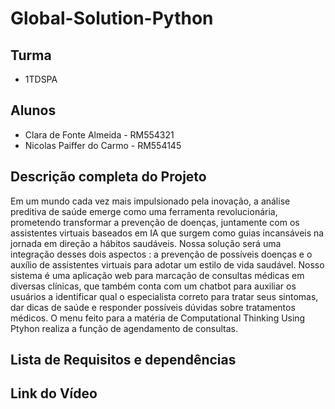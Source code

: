 # Global-Solution-Python

## Turma 
- 1TDSPA

## Alunos
- Clara de Fonte Almeida - RM554321
- Nicolas Paiffer do Carmo - RM554145

## Descrição completa do Projeto

Em um mundo cada vez mais impulsionado pela inovação, a análise preditiva de saúde emerge como uma ferramenta revolucionária, prometendo transformar a prevenção de doenças, juntamente com os assistentes virtuais baseados em IA que surgem como guias incansáveis na jornada em direção a hábitos saudáveis. Nossa solução será uma integração desses dois aspectos : a prevenção de possíveis doenças e o auxílio de assistentes virtuais para adotar um estilo de vida saudável. Nosso sistema é uma aplicação web para marcação de consultas médicas em diversas clínicas, que também conta com um chatbot para auxiliar os usuários a identificar qual o especialista correto para tratar seus sintomas, dar dicas de saúde e responder possíveis dúvidas sobre tratamentos médicos. O menu feito para a matéria de Computational Thinking Using Ptyhon realiza a função de agendamento de consultas.

## Lista de Requisitos e dependências

## Link do Vídeo 



